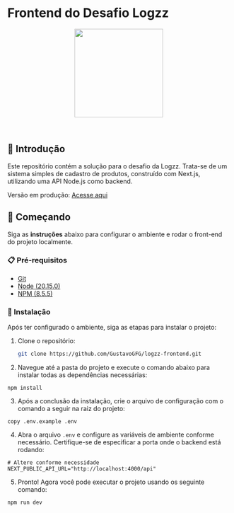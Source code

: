 # Frontend do Desafio Logzz

<p align="center">
    <a href="https://logzz.com.br/" target="_blank"> 
        <img src="./src/assets/images/logzz-green.svg" width="200" style="margin-bottom: 30px;">    
    </a>
</p>

## 📝 Introdução

Este repositório contém a solução para o desafio da Logzz. Trata-se de um sistema simples de cadastro de produtos, construído com Next.js, utilizando uma API Node.js como backend.

Versão em produção: [Acesse aqui]()

## 🚀 Começando

Siga as **instruções** abaixo para configurar o ambiente e rodar o front-end do projeto localmente.

### 📋 Pré-requisitos

- [Git](https://git-scm.com/downloads)
- [Node (20.15.0)](https://nodejs.org/en/)
- [NPM (8.5.5)](https://www.npmjs.com/)

### 🔧 Instalação

Após ter configurado o ambiente, siga as etapas para instalar o projeto:

1. Clone o repositório:

   ```bash
   git clone https://github.com/GustavoGFG/logzz-frontend.git
   ```

2. Navegue até a pasta do projeto e execute o comando abaixo para instalar todas as dependências necessárias:

```
npm install
```

3. Após a conclusão da instalação, crie o arquivo de configuração com o comando a seguir na raiz do projeto:

```
copy .env.example .env
```

4. Abra o arquivo `.env` e configure as variáveis de ambiente conforme necessário. Certifique-se de especificar a porta onde o backend está rodando:

```
# Altere conforme necessidade
NEXT_PUBLIC_API_URL="http://localhost:4000/api"
```

5. Pronto! Agora você pode executar o projeto usando os seguinte comando:

```
npm run dev
```

